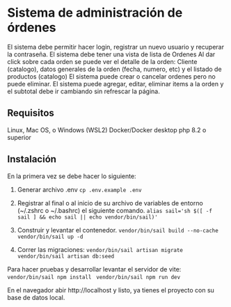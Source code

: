 # Sistema de administración de órdenes

El sistema debe permitir hacer login, registrar un nuevo usuario y recuperar la contraseña.
El sistema debe tener una vista de lista de Ordenes
Al dar click sobre cada orden se puede ver el detalle de la orden: Cliente (catalogo), datos generales de la orden (fecha, numero, etc) y el listado de productos (catalogo)
El sistema puede crear o cancelar ordenes pero no puede eliminar.
El sistema puede agregar, editar, eliminar items a la orden y el subtotal debe ir cambiando sin refrescar la página.

## Requisitos

Linux, Mac OS, o Windows (WSL2)
Docker/Docker desktop
php 8.2 o superior

## Instalación

En la primera vez se debe hacer lo siguiente:

1. Generar archivo .env
   `cp .env.example .env`

2. Registrar al final o al inicio de su archivo de variables de entorno (~/.zshrc o ~/.bashrc) el siguiente comando.
   `alias sail='sh $([ -f sail ] && echo sail || echo vendor/bin/sail)'`

3. Construir y levantar el contenedor.
   `vendor/bin/sail build --no-cache`
   `vendor/bin/sail up -d`

4. Correr las migraciones:
   `vendor/bin/sail artisan migrate`
   `vendor/bin/sail artisan db:seed`

Para hacer pruebas y desarrollar levantar el servidor de vite:
`vendor/bin/sail npm install `
`vendor/bin/sail npm run dev`

En el navegador abir http://localhost y listo, ya tienes el proyecto con su base de datos local.
